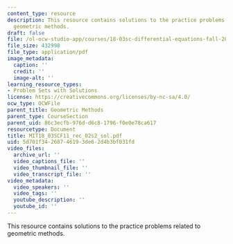 ```yaml
---
content_type: resource
description: This resource contains solutions to the practice problems related to
  geometric methods.
draft: false
file: /ol-ocw-studio-app/courses/18-03sc-differential-equations-fall-2011/5d701f34268746193de62d4b3bf031fd_MIT18_03SCF11_rec_02s2_sol.pdf
file_size: 432998
file_type: application/pdf
image_metadata:
  caption: ''
  credit: ''
  image-alt: ''
learning_resource_types:
- Problem Sets with Solutions
license: https://creativecommons.org/licenses/by-nc-sa/4.0/
ocw_type: OCWFile
parent_title: Geometric Methods
parent_type: CourseSection
parent_uid: 86c3ecfb-976d-d6c8-1796-f0e0e78ca617
resourcetype: Document
title: MIT18_03SCF11_rec_02s2_sol.pdf
uid: 5d701f34-2687-4619-3de6-2d4b3bf031fd
video_files:
  archive_url: ''
  video_captions_file: ''
  video_thumbnail_file: ''
  video_transcript_file: ''
video_metadata:
  video_speakers: ''
  video_tags: ''
  youtube_description: ''
  youtube_id: ''
---
```

This resource contains solutions to the practice problems related to geometric methods.